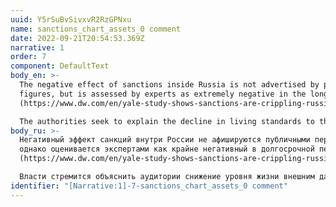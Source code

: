 ```yaml
---
uuid: Y5rSuBvSivxvR2RzGPNxu
name: sanctions_chart_assets_0 comment
date: 2022-09-21T20:54:53.369Z
narrative: 1
order: 7
component: DefaultText
body_en: >-
  The negative effect of sanctions inside Russia is not advertised by public
  figures, but is assessed by experts as extremely negative in the long term
  (https://www.dw.com/en/yale-study-shows-sanctions-are-crippling-russias-economy/a-62623738).\

  The authorities seek to explain the decline in living standards to the audience through external pressure and injustice from unfriendly countries.
body_ru: >-
  Негативный эффект санкций внутри России не афишируются публичными персонами,
  однако оценивается экспертами как крайне негативный в долгосрочной перспективе
  (https://www.dw.com/en/yale-study-shows-sanctions-are-crippling-russias-economy/a-62623738).\

  Власти стремится объяснить аудитории снижение уровня жизни внешним давлением и несправедливостью недружественных стран.
identifier: "[Narrative:1]-7-sanctions_chart_assets_0 comment"
---
```

